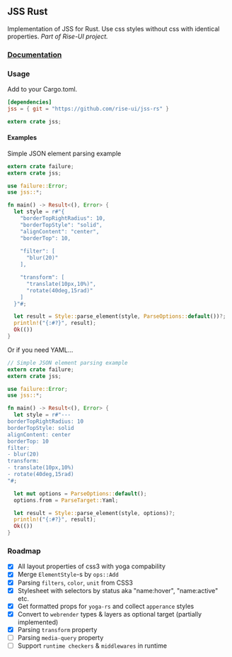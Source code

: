 ## JSS Rust
Implementation of JSS for Rust. Use css styles without css with identical properties.
*Part of Rise-UI project.*

### [Documentation](http://friktor.github.io/jss-rs/jss/index.html)

### Usage
Add to your Cargo.toml.
``` toml
[dependencies]
jss = { git = "https://github.com/rise-ui/jss-rs" }
```

``` rust
extern crate jss;
```

#### Examples
Simple JSON element parsing example

``` rust
extern crate failure;
extern crate jss;

use failure::Error;
use jss::*;

fn main() -> Result<(), Error> {
  let style = r#"{
    "borderTopRightRadius": 10,
    "borderTopStyle": "solid",
    "alignContent": "center",
    "borderTop": 10,
    
    "filter": [
      "blur(20)"
    ],

    "transform": [
      "translate(10px,10%)",
      "rotate(40deg,15rad)"
    ]
  }"#;

  let result = Style::parse_element(style, ParseOptions::default())?;
  println!("{:#?}", result);
  Ok(())
}
```

Or if you need YAML...

``` rust
// Simple JSON element parsing example
extern crate failure;
extern crate jss;

use failure::Error;
use jss::*;

fn main() -> Result<(), Error> {
  let style = r#"---
borderTopRightRadius: 10
borderTopStyle: solid
alignContent: center
borderTop: 10
filter:
- blur(20)
transform:
- translate(10px,10%)
- rotate(40deg,15rad)
"#;

  let mut options = ParseOptions::default();
  options.from = ParseTarget::Yaml;

  let result = Style::parse_element(style, options)?;
  println!("{:#?}", result);
  Ok(())
}
```

### Roadmap
- [x] All layout properties of css3 with yoga compability 
- [x] Merge `ElementStyle`-s by `ops::Add`
- [x] Parsing `filters`, `color`, `unit` from CSS3
- [x] Stylesheet with selectors by status aka "name:hover", "name:active" etc.
- [x] Get formatted props for `yoga-rs` and collect `apperance` styles
- [x] Convert to `webrender` types & layers as optional target (partially implemented)
- [x] Parsing `transform` property
- [ ] Parsing `media-query` property
- [ ] Support `runtime checkers` & `middlewares` in runtime 